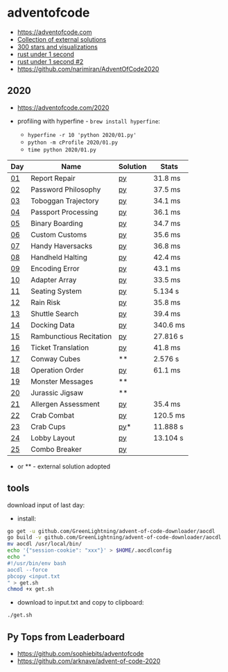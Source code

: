 # adventofcode

* https://adventofcode.com
* [Collection of external solutions](https://github.com/Bogdanp/awesome-advent-of-code)
* [300 stars and visualizations](https://github.com/surgi1/adventofcode)
* [rust under 1 second](https://timvisee.com/blog/solving-aoc-2020-in-under-a-second/)
* [rust under 1 second #2](https://www.forrestthewoods.com/blog/solving-advent-of-code-in-under-a-second/)
* https://github.com/narimiran/AdventOfCode2020

## 2020

* https://adventofcode.com/2020

* profiling with hyperfine - `brew install hyperfine`:
  * ```hyperfine -r 10 'python 2020/01.py'```
  * ```python -m cProfile 2020/01.py```
  * ```time python 2020/01.py```

|Day|Name|Solution|Stats|
|---|---|---|---|
|[01](https://adventofcode.com/2020/day/1)|Report Repair|[py](2020/01.py)|31.8 ms|
|[02](https://adventofcode.com/2020/day/2)|Password Philosophy|[py](2020/02.py)|37.5 ms|
|[03](https://adventofcode.com/2020/day/3)|Toboggan Trajectory|[py](2020/03.py)|34.1 ms|
|[04](https://adventofcode.com/2020/day/4)|Passport Processing|[py](2020/04.py)|36.1 ms|
|[05](https://adventofcode.com/2020/day/5)|Binary Boarding|[py](2020/05.py)|34.7 ms|
|[06](https://adventofcode.com/2020/day/6)|Custom Customs|[py](2020/06.py)|35.6 ms|
|[07](https://adventofcode.com/2020/day/7)|Handy Haversacks|[py](2020/07.py)|36.8 ms|
|[08](https://adventofcode.com/2020/day/8)|Handheld Halting|[py](2020/08.py)|42.4 ms|
|[09](https://adventofcode.com/2020/day/9)|Encoding Error|[py](2020/09.py)|43.1 ms|
|[10](https://adventofcode.com/2020/day/10)|Adapter Array|[py](2020/10.py)|33.5 ms|
|[11](https://adventofcode.com/2020/day/11)|Seating System|[py](2020/11.py)|5.134 s|
|[12](https://adventofcode.com/2020/day/12)|Rain Risk|[py](2020/12.py)|35.8 ms|
|[13](https://adventofcode.com/2020/day/13)|Shuttle Search|[py](2020/13.py)|39.4 ms|
|[14](https://adventofcode.com/2020/day/14)|Docking Data|[py](2020/14.py)|340.6 ms|
|[15](https://adventofcode.com/2020/day/15)|Rambunctious Recitation|[py](2020/15.py)|27.816 s|
|[16](https://adventofcode.com/2020/day/16)|Ticket Translation|[py](2020/16.py)|41.8 ms|
|[17](https://adventofcode.com/2020/day/17)|Conway Cubes|**|2.576 s|
|[18](https://adventofcode.com/2020/day/18)|Operation Order|[py](2020/18.py)|61.1 ms|
|[19](https://adventofcode.com/2020/day/19)|Monster Messages|**||
|[20](https://adventofcode.com/2020/day/20)|Jurassic Jigsaw|**||
|[21](https://adventofcode.com/2020/day/21)|Allergen Assessment|[py](2020/21.py)|35.4 ms|
|[22](https://adventofcode.com/2020/day/22)|Crab Combat|[py](2020/22.py)|120.5 ms|
|[23](https://adventofcode.com/2020/day/23)|Crab Cups|[py](2020/23.py)*|11.888 s|
|[24](https://adventofcode.com/2020/day/24)|Lobby Layout|[py](2020/24.py)|13.104 s|
|[25](https://adventofcode.com/2020/day/25)|Combo Breaker|[py](2020/25.py)||

* or ** - external solution adopted

## tools

download input of last day:

* install:

```bash
go get -u github.com/GreenLightning/advent-of-code-downloader/aocdl
go build -v github.com/GreenLightning/advent-of-code-downloader/aocdl
mv aocdl /usr/local/bin/
echo '{"session-cookie": "xxx"}' > $HOME/.aocdlconfig
echo "
#!/usr/bin/env bash
aocdl --force
pbcopy <input.txt
" > get.sh
chmod +x get.sh
```

* download to input.txt and copy to clipboard:

```bash
./get.sh
```

## Py Tops from Leaderboard

* https://github.com/sophiebits/adventofcode
* https://github.com/arknave/advent-of-code-2020